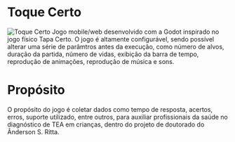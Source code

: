 # Toque Certo
![Toque Certo](https://github.com/user-attachments/assets/cc7dac98-1890-40f6-bbbc-3a703187e569)
Jogo mobile/web desenvolvido com a Godot inspirado no jogo físico Tapa Certo. O jogo é altamente configurável, sendo possível alterar uma série de parâmtros antes da execução, como número de alvos, duração da partida, número de vidas, exibição da barra de tempo, reprodução de animações, reprodução de música e sons.

# Propósito
O propósito do jogo é coletar dados como tempo de resposta, acertos, erros, suporte utilizado, entre outros, para auxiliar profissionais da saúde no diagnóstico de TEA em crianças, dentro do projeto de doutorado do Ânderson S. Ritta.
